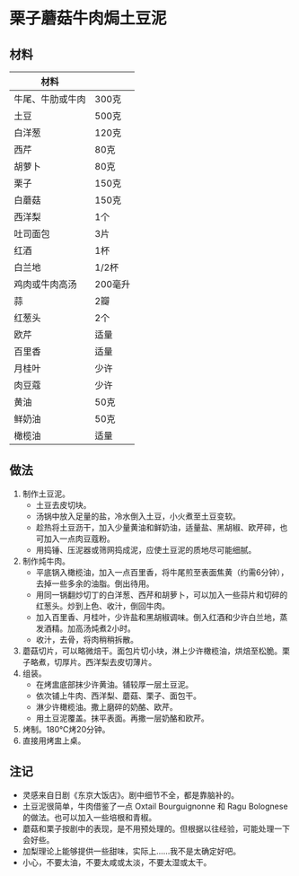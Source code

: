# 栗子蘑菇牛肉焗土豆泥

## 材料

| 材料 |   |
| --- | --- |
| 牛尾、牛肋或牛肉 | 300克 |
| 土豆 | 500克 |
| 白洋葱 | 120克 |
| 西芹 | 80克 |
| 胡萝卜 | 80克 |
| 栗子 | 150克 |
| 白蘑菇 | 150克 |
| 西洋梨 | 1个 |
| 吐司面包 | 3片 |
| 红酒 | 1杯 |
| 白兰地 | 1/2杯 |
| 鸡肉或牛肉高汤 | 200毫升 |
| 蒜 | 2瓣 |
| 红葱头 | 2个 |
| 欧芹 | 适量 |
| 百里香 | 适量 |
| 月桂叶 | 少许 |
| 肉豆蔻 | 少许 |
| 黄油 | 50克 |
| 鲜奶油 | 50克 |
| 橄榄油 | 适量 |

## 做法

1. 制作土豆泥。
	- 土豆去皮切块。
	- 汤锅中放入足量的盐，冷水倒入土豆，小火煮至土豆变软。
	- 趁热将土豆沥干，加入少量黄油和鲜奶油，适量盐、黑胡椒、欧芹碎，也可加入一点肉豆蔻粉。
	- 用捣锤、压泥器或筛网捣成泥，应使土豆泥的质地尽可能细腻。
2. 制作炖牛肉。
	- 平底锅入橄榄油，加入一点百里香，将牛尾煎至表面焦黄（约需6分钟），去掉一些多余的油脂。倒出待用。
	- 用同一锅翻炒切丁的白洋葱、西芹和胡萝卜，可以加入一些蒜片和切碎的红葱头。炒到上色、收汁，倒回牛肉。
	- 加入百里香、月桂叶，少许盐和黑胡椒调味。倒入红酒和少许白兰地，蒸发酒精。加高汤炖煮2小时。
	- 收汁，去骨，将肉稍稍拆散。
3. 蘑菇切片，可以略微焙干。面包片切小块，淋上少许橄榄油，烘焙至松脆。栗子略煮，切厚片。西洋梨去皮切薄片。
4. 组装。
	- 在烤盅底部抹少许黄油。铺较厚一层土豆泥。
	- 依次铺上牛肉、西洋梨、蘑菇、栗子、面包干。
	- 淋少许橄榄油。撒上磨碎的奶酪、欧芹。
	- 用土豆泥覆盖。抹平表面。再撒一层奶酪和欧芹。
5. 烤制。180°C烤20分钟。
6. 直接用烤盅上桌。

## 注记

- 灵感来自日剧《东京大饭店》。剧中细节不全，都是靠脑补的。
- 土豆泥很简单，牛肉借鉴了一点 Oxtail Bourguignonne 和 Ragu Bolognese 的做法。也可以加入一些培根和青椒。
- 蘑菇和栗子按剧中的表现，是不用预处理的。但根据以往经验，可能处理一下会好些。
- 加梨理论上能够提供一些甜味，实际上……我不是太确定好吧。
- 小心，不要太油，不要太咸或太淡，不要太湿或太干。